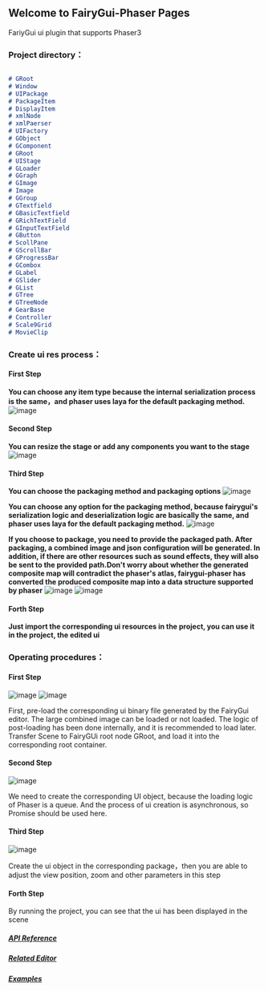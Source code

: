 ## Welcome to FairyGui-Phaser Pages

FariyGui ui plugin that supports Phaser3

### Project directory：


```markdown

# GRoot
# Window
# UIPackage
# PackageItem
# DisplayItem
# xmlNode
# xmlPaerser
# UIFactory
# GObject
# GComponent
# GRoot
# UIStage
# GLoader
# GGraph
# GImage
# Image
# GGroup
# GTextfield
# GBasicTextfield
# GRichTextField
# GInputTextField
# GButton
# ScollPane
# GScrollBar
# GProgressBar
# GCombox
# GLabel
# GSlider
# GList
# GTree
# GTreeNode
# GearBase
# Controller
# Scale9Grid
# MovieClip
```

### Create ui res process：
#### First Step 
****You can choose any item type because the internal serialization process is the same，and phaser uses laya for the default packaging method.****
![image](https://user-images.githubusercontent.com/18412751/148709749-20210157-10e5-4188-a7d8-96fd85c5b59b.png)

#### Second Step
****You can resize the stage or add any components you want to the stage****
![image](https://user-images.githubusercontent.com/18412751/148710025-dfd00b51-62cd-4032-9afc-304be8edeff5.png)

#### Third Step

****You can choose the packaging method and packaging options****
![image](https://user-images.githubusercontent.com/18412751/148710076-a84fa8a9-8962-4fdb-9ec0-c940d7c61969.png)

****You can choose any option for the packaging method, because fairygui's serialization logic and deserialization logic are basically the same, and phaser uses laya for the default packaging method.****
![image](https://user-images.githubusercontent.com/18412751/148710089-4117bc41-ad28-4468-a655-dd7f579166f1.png)

****If you choose to package, you need to provide the packaged path. After packaging, a combined image and json configuration will be generated. In addition, if there are other resources such as sound effects, they will also be sent to the provided path.Don't worry about whether the generated composite map will contradict the phaser's atlas, fairygui-phaser has converted the produced composite map into a data structure supported by phaser****
![image](https://user-images.githubusercontent.com/18412751/148710103-65a15b96-f5ba-461a-82e1-69602e91e240.png)
![image](https://user-images.githubusercontent.com/18412751/148710248-aef3e765-512b-4314-9fb1-85fe7771eca3.png)

#### Forth Step
****Just import the corresponding ui resources in the project, you can use it in the project, the edited ui****

### Operating procedures：
#### First Step
![image](https://user-images.githubusercontent.com/18412751/144263975-3b6b42e4-be34-4341-943c-5e851b99e233.png)
![image](https://user-images.githubusercontent.com/18412751/144263344-fee9c7a4-701f-4908-a384-cbb7b1682dfe.png)

First, pre-load the corresponding ui binary file generated by the FairyGui editor. The large combined image can be loaded or not loaded. The logic of post-loading has been done internally, and it is recommended to load later.
Transfer Scene to FairyGUi root node GRoot, and load it into the corresponding root container.

#### Second Step
![image](https://user-images.githubusercontent.com/18412751/144263621-f0ae378c-37fd-4499-9b9d-3e21d4717bcd.png)

We need to create the corresponding UI object, because the loading logic of Phaser is a queue. And the process of ui creation is asynchronous, so Promise should be used here.

#### Third Step
![image](https://user-images.githubusercontent.com/18412751/144264408-3f95341c-fabc-4ac9-acf6-899990356674.png)

Create the ui object in the corresponding package，then you are able to adjust the view position, zoom and other parameters in this step

#### Forth Step

By running the project, you can see that the ui has been displayed in the scene

##### [API Reference](https://www.fairygui.com/learn)
##### [Related Editor](https://www.fairygui.com/download)

##### [Examples](https://ApowoGames.github.io/FairyGUI-Phaser/publish/)


